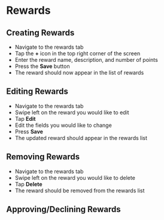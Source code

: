 # Rewards
## Creating Rewards
* Navigate to the rewards tab
* Tap the **+** icon in the top right corner of the screen
* Enter the reward name, description, and number of points
* Press the **Save** button
* The reward should now appear in the list of rewards

## Editing Rewards
* Navigate to the rewards tab
* Swipe left on the reward you would like to edit
* Tap **Edit**
* Edit the fields you would like to change
* Press **Save**
* The updated reward should appear in the rewards list

## Removing Rewards
* Navigate to the rewards tab
* Swipe left on the reward you would like to delete
* Tap **Delete**
* The reward should be removed from the rewards list

## Approving/Declining Rewards

